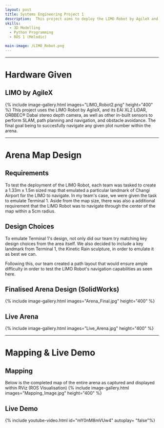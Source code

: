 ```yaml
---
layout: post
title: Systems Engineering Project 1
description:  This project aims to deploy the LIMO Robot by AgileX and navigate an arena consisting of 8 different 1.33m x 1.5m plots themed around Changi Airport. The project utilises ROS 1 Navigation Stack and Real-Time Appearance-Based Mapping (rtabmap), in order to successfully navigate through the arena. For more information regarding the project, you can check our group's [GitHub](https://github.com/pokohroh/ros-portfolio).
skills: 
  - 3D Modelling
  - Python Programming
  - ROS 1 (Melodic)

main-image: /LIMO_Robot.png
---
```


---
# Hardware Given

## LIMO by AgileX
{% include image-gallery.html images="LIMO_Robot2.png" height="400" %}
This project uses the LIMO Robot by AgileX, and its EAI XL2 LiDAR, ORBBEC® Dabai stereo depth camera, as well as other in-built sensors to perform SLAM, path planning and navigation, and obstacle avoidance.
The final goal being to succesfully navigate any given plot number within the arena.

---
# Arena Map Design
## Requirements  
To test the deployment of the LIMO Robot, each team was tasked to create a 1.33m x 1.5m sized map that emulated a particular landmark of Changi Airport for the LIMO to navigate. In my team's case, we were given the task to emulate Terminal 1.
Aside from the map size, there was also a additional requirement that the LIMO Robot was to navigate through the center of the map within a 5cm radius.

## Design Choices
To emulate Terminal 1's design, not only did our team try matching key design choices from the area itself. We also decided to include a key landmark from Terminal 1, the Kinetic Rain sculpture, in order to emulate it as best we can.

Following this, our team created a path layout that would ensure ample difficulty in order to test the LIMO Robot's navigation capabilities as seen here.

## Finalised Arena Design (SolidWorks)
{% include image-gallery.html images="Arena_Final.jpg" height="400" %}  

## Live Arena
{% include image-gallery.html images="Live_Arena.jpg" height="400" %}

---  
# Mapping & Live Demo

## Mapping
Below is the completed map of the entire arena as captured and displayed within RViz (ROS Visualisation)
{% include image-gallery.html images="Mapping_Image.jpg" height="400" %}  
  
## Live Demo
{% include youtube-video.html id="mY0nM8mVUw4" autoplay= "false"%}
